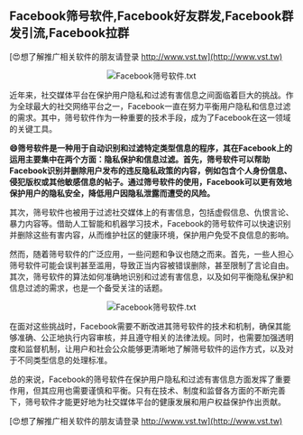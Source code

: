 ## **Facebook筛号软件,Facebook好友群发,Facebook群发引流,Facebook拉群**

[😍想了解推广相关软件的朋友请登录 http://www.vst.tw](http://www.vst.tw)

 <center><img src="https://vst.tw/MP4/tuiguang/png/8.png" alt="Facebook筛号软件.txt"></center>

近年来，社交媒体平台在保护用户隐私和过滤有害信息之间面临着巨大的挑战。作为全球最大的社交网络平台之一，Facebook一直在努力平衡用户隐私和信息过滤的需求。其中，筛号软件作为一种重要的技术手段，成为了Facebook在这一领域的关键工具。

**😄筛号软件是一种用于自动识别和过滤特定类型信息的程序，其在Facebook上的运用主要集中在两个方面：隐私保护和信息过滤。首先，筛号软件可以帮助Facebook识别并删除用户发布的违反隐私政策的内容，例如包含个人身份信息、侵犯版权或其他敏感信息的帖子。通过筛号软件的使用，Facebook可以更有效地保护用户的隐私安全，降低用户因隐私泄露而遭受的风险。**

其次，筛号软件也被用于过滤社交媒体上的有害信息，包括虚假信息、仇恨言论、暴力内容等。借助人工智能和机器学习技术，Facebook的筛号软件可以快速识别并删除这些有害内容，从而维护社区的健康环境，保护用户免受不良信息的影响。

然而，随着筛号软件的广泛应用，一些问题和争议也随之而来。首先，一些人担心筛号软件可能会误判甚至滥用，导致正当内容被错误删除，甚至限制了言论自由。其次，筛号软件的算法如何准确地识别和过滤有害信息，以及如何平衡隐私保护和信息过滤的需求，也是一个备受关注的话题。

 <center><img src="https://vst.tw/MP4/tuiguang/png/2.png" alt="Facebook筛号软件.txt"></center>

在面对这些挑战时，Facebook需要不断改进其筛号软件的技术和机制，确保其能够准确、公正地执行内容审核，并且遵守相关的法律法规。同时，也需要加强透明度和监督机制，让用户和社会公众能够更清晰地了解筛号软件的运作方式，以及对于不同类型信息的处理标准。

总的来说，Facebook的筛号软件在保护用户隐私和过滤有害信息方面发挥了重要作用，但其应用也需要谨慎和平衡。只有在技术、制度和监督各方面的不断完善下，筛号软件才能更好地为社交媒体平台的健康发展和用户权益保护作出贡献。

[😍想了解推广相关软件的朋友请登录 http://www.vst.tw](http://www.vst.tw)



